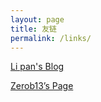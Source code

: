 ```yaml
---
layout: page
title: 友链
permalink: /links/
---
```


[Li pan's Blog](http://lipan.me/)

[Zerob13’s Page](https://zerob13.in/)

